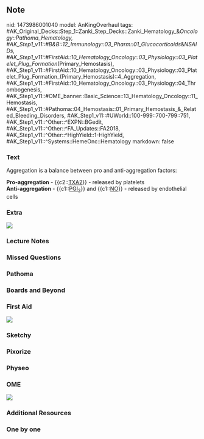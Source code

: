 ## Note
nid: 1473986001040
model: AnKingOverhaul
tags: #AK_Original_Decks::Step_1::Zanki_Step_Decks::Zanki_Hematology_&_Oncology::Pathoma_Hematology, #AK_Step1_v11::#B&B::12_Immunology::03_Pharm::01_Glucocorticoids_&_NSAIDs, #AK_Step1_v11::#FirstAid::10_Hematology_Oncology::03_Physiology::03_Platelet_Plug_Formation_(Primary_Hemostasis), #AK_Step1_v11::#FirstAid::10_Hematology_Oncology::03_Physiology::03_Platelet_Plug_Formation_(Primary_Hemostasis)::4_Aggregation, #AK_Step1_v11::#FirstAid::10_Hematology_Oncology::03_Physiology::04_Thrombogenesis, #AK_Step1_v11::#OME_banner::Basic_Science::13_Hematology_Oncology::11_Hemostasis, #AK_Step1_v11::#Pathoma::04_Hemostasis::01_Primary_Hemostasis_&_Related_Bleeding_Disorders, #AK_Step1_v11::#UWorld::100-999::700-799::751, #AK_Step1_v11::^Other::^EXPN::BGedit, #AK_Step1_v11::^Other::^FA_Updates::FA2018, #AK_Step1_v11::^Other::^HighYield::1-HighYield, #AK_Step1_v11::^Systems::HemeOnc::Hematology
markdown: false

### Text
Aggregation is a balance between pro and anti-aggregation factors:
<div>
  <b>Pro-aggregation</b> - {{c2::<u>TXA2</u>}} - released by
  platelets
</div>
<div>
  <b>Anti-aggregation</b> - {{c1::<u>PGI<sub>2</sub></u>}} and
  {{c1::<u>NO</u>}} - released by endothelial cells
</div>

### Extra
<img src="paste-23592255356929.jpg">

### Lecture Notes


### Missed Questions


### Pathoma


### Boards and Beyond


### First Aid
<img src="tmp4eLODm.png">

### Sketchy


### Pixorize


### Physeo


### OME
<div class="ome-widget">
  <a href=
  "https://onlinemeded.org/spa/heme-onc/hemostasis/acquire?ref=anki">
  <img src="_OME_AnkiFlashcards_Lesson_6.png"></a>
</div>

### Additional Resources


### One by one

